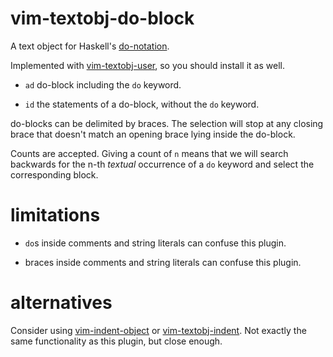# vim-textobj-do-block

A text object for Haskell's [do-notation](https://en.wikibooks.org/wiki/Haskell/do_notation). 

Implemented with [vim-textobj-user](https://github.com/kana/vim-textobj-user), so you should install it as well.

- `ad` do-block including the `do` keyword.

- `id` the statements of a do-block, without the `do` keyword.

do-blocks can be delimited by braces. The selection will stop at any closing brace that doesn't match an opening brace lying inside the do-block.

Counts are accepted. Giving a count of `n` means that we will search backwards for the n-th *textual* occurrence of a `do` keyword and select the corresponding block.

# limitations

- `do`s inside comments and string literals can confuse this plugin.

- braces inside comments and string literals can confuse this plugin.

# alternatives

Consider using
[vim-indent-object](https://github.com/michaeljsmith/vim-indent-object) or
[vim-textobj-indent](https://github.com/kana/vim-textobj-user/wiki). Not
exactly the same functionality as this plugin, but close enough.

